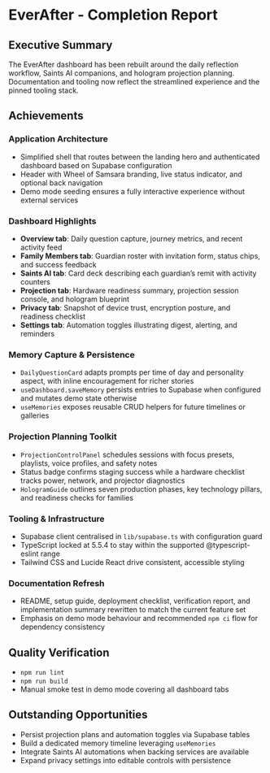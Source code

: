 # EverAfter - Completion Report

## Executive Summary
The EverAfter dashboard has been rebuilt around the daily reflection workflow, Saints AI companions, and hologram projection planning. Documentation and tooling now reflect the streamlined experience and the pinned tooling stack.

## Achievements

### Application Architecture
- Simplified shell that routes between the landing hero and authenticated dashboard based on Supabase configuration
- Header with Wheel of Samsara branding, live status indicator, and optional back navigation
- Demo mode seeding ensures a fully interactive experience without external services

### Dashboard Highlights
- **Overview tab**: Daily question capture, journey metrics, and recent activity feed
- **Family Members tab**: Guardian roster with invitation form, status chips, and success feedback
- **Saints AI tab**: Card deck describing each guardian’s remit with activity counters
- **Projection tab**: Hardware readiness summary, projection session console, and hologram blueprint
- **Privacy tab**: Snapshot of device trust, encryption posture, and readiness checklist
- **Settings tab**: Automation toggles illustrating digest, alerting, and reminders

### Memory Capture & Persistence
- `DailyQuestionCard` adapts prompts per time of day and personality aspect, with inline encouragement for richer stories
- `useDashboard.saveMemory` persists entries to Supabase when configured and mutates demo state otherwise
- `useMemories` exposes reusable CRUD helpers for future timelines or galleries

### Projection Planning Toolkit
- `ProjectionControlPanel` schedules sessions with focus presets, playlists, voice profiles, and safety notes
- Status badge confirms staging success while a hardware checklist tracks power, network, and projector diagnostics
- `HologramGuide` outlines seven production phases, key technology pillars, and readiness checks for families

### Tooling & Infrastructure
- Supabase client centralised in `lib/supabase.ts` with configuration guard
- TypeScript locked at 5.5.4 to stay within the supported @typescript-eslint range
- Tailwind CSS and Lucide React drive consistent, accessible styling

### Documentation Refresh
- README, setup guide, deployment checklist, verification report, and implementation summary rewritten to match the current feature set
- Emphasis on demo mode behaviour and recommended `npm ci` flow for dependency consistency

## Quality Verification
- `npm run lint`
- `npm run build`
- Manual smoke test in demo mode covering all dashboard tabs

## Outstanding Opportunities
- Persist projection plans and automation toggles via Supabase tables
- Build a dedicated memory timeline leveraging `useMemories`
- Integrate Saints AI automations when backing services are available
- Expand privacy settings into editable controls with persistence
